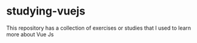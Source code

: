 # studying-vuejs
This repository has a collection of exercises or studies that I used to learn more about Vue Js
